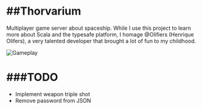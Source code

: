 ##Thorvarium
==============

Multiplayer game server about spaceship. While I use this project to learn more about Scala and the typesafe platform,
I homage @Olifiers (Henrique Olifers), a very talented developer that brought a lot of fun to my childhood.

![Gameplay](https://raw.githubusercontent.com/ghophp/thorvarium/master/screens/gameplay.gif "Gameplay")

###TODO
=======

* Implement weapon triple shot
* Remove password from JSON
